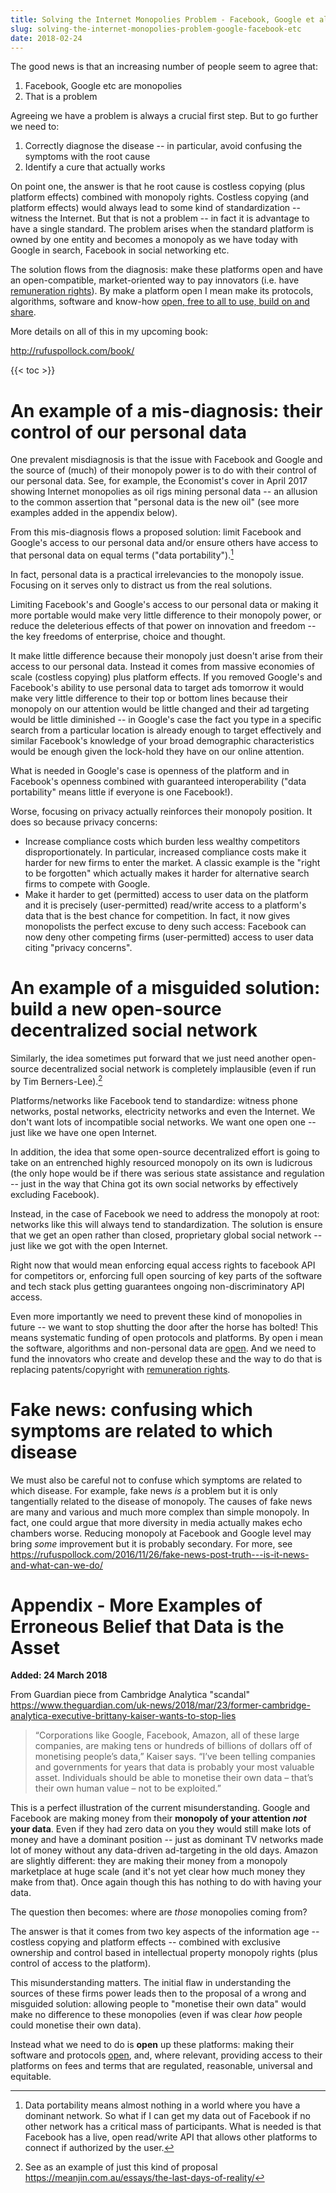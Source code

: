 ```yaml
---
title: Solving the Internet Monopolies Problem - Facebook, Google et al
slug: solving-the-internet-monopolies-problem-google-facebook-etc
date: 2018-02-24
---
```


The good news is that an increasing number of people seem to agree that:

1. Facebook, Google etc are monopolies
2. That is a problem

Agreeing we have a problem is always a crucial first step. But to go further we need to:

1. Correctly diagnose the disease -- in particular, avoid confusing the symptoms with the root cause
2. Identify a cure that actually works

On point one, the answer is that he root cause is costless copying (plus platform effects) combined with monopoly rights. Costless copying (and platform effects) would always lead to some kind of standardization -- witness the Internet. But that is not a problem -- in fact it is advantage to have a single standard. The problem arises when the standard platform is owned by one entity and becomes a monopoly as we have today with Google in search, Facebook in social networking etc.

The solution flows from the diagnosis: make these platforms open and have an open-compatible, market-oriented way to pay innovators (i.e. have [remuneration rights][]). By make a platform open I mean make its protocols, algorithms, software and know-how [open, free to all to use, build on and share][open].

[open]: https://opendefinition.org/

More details on all of this in my upcoming book:

http://rufuspollock.com/book/

{{< toc >}}

# An example of a mis-diagnosis: their control of our personal data

One prevalent misdiagnosis is that the issue with Facebook and Google and the source of (much) of their monopoly power is to do with their control of our personal data. See, for example, the Economist's cover in April 2017 showing Internet monopolies as oil rigs mining personal data -- an allusion to the common assertion that "personal data is the new oil" (see more examples added in the appendix below).

From this mis-diagnosis flows a proposed solution: limit Facebook and Google's access to our personal data and/or ensure others have access to that personal data on equal terms ("data portability").[^data-portability]

[^data-portability]: Data portability means almost nothing in a world where you have a dominant network. So what if I can get my data out of Facebook if no other network has a critical mass of participants. What is needed is that Facebook has a live, open read/write API that allows other platforms to connect if authorized by the user.

In fact, personal data is a practical irrelevancies to the monopoly issue. Focusing on it serves only to distract us from the real solutions.

Limiting Facebook's and Google's access to our personal data or making it more portable would make very little difference to their monopoly power, or reduce the deleterious effects of that power on innovation and freedom -- the key freedoms of enterprise, choice and thought.

It make little difference because their monopoly just doesn't arise from their access to our personal data. Instead it comes from massive economies of scale (costless copying) plus platform effects. If you removed Google's and Facebook's ability to use personal data to target ads tomorrow it would make very little difference to their top or bottom lines because their monopoly on our attention would be little changed and their ad targeting would be little diminished -- in Google's case the fact you type in a specific search from a particular location is already enough to target effectively and similar Facebook's knowledge of your broad demographic characteristics would be enough given the lock-hold they have on our online attention.

What is needed in Google's case is openness of the platform and in Facebook's openness combined with guaranteed interoperability ("data portability" means little if everyone is one Facebook!).

Worse, focusing on privacy actually reinforces their monopoly position. It does so because privacy concerns:

- Increase compliance costs which burden less wealthy competitors disproportionately. In particular, increased compliance costs make it harder for new firms to enter the market. A classic example is the "right to be forgotten" which actually makes it harder for alternative search firms to compete with Google.
- Make it harder to get (permitted) access to user data on the platform and it is precisely (user-permitted) read/write access to a platform's data that is the best chance for competition. In fact, it now gives monopolists the perfect excuse to deny such access: Facebook can now deny other competing firms (user-permitted) access to user data citing "privacy concerns".

# An example of a misguided solution: build a new open-source decentralized social network

Similarly, the idea sometimes put forward that we just need another open-source decentralized social network is completely implausible (even if run by Tim Berners-Lee).[^2]

Platforms/networks like Facebook tend to standardize: witness phone networks, postal networks, electricity networks and even the Internet. We don't want lots of incompatible social networks. We want one open one -- just like we have one open Internet.

In addition, the idea that some open-source decentralized effort is going to take on an entrenched highly resourced monopoly on its own is ludicrous (the only hope would be if there was serious state assistance and regulation -- just in the way that China got its own social networks by effectively excluding Facebook).

Instead, in the case of Facebook we need to address the monopoly at root: networks like this will always tend to standardization. The solution is ensure that we get an open rather than closed, proprietary global social network -- just like we got with the open Internet.

Right now that would mean enforcing equal access rights to facebook API for competitors or, enforcing full open sourcing of key parts of the software and tech stack plus getting guarantees ongoing non-discriminatory API access.

Even more importantly we need to prevent these kind of monopolies in future -- we want to stop shutting the door after the horse has bolted! This means systematic funding of open protocols and platforms. By open i mean the software, algorithms and non-personal data are [open][]. And we need to fund the innovators who create and develop these and the way to do that is replacing patents/copyright with [remuneration rights][].

[remuneration rights]: /book/#remuneration-rights

# Fake news: confusing which symptoms are related to which disease

We must also be careful not to confuse which symptoms are related to which disease. For example, fake news *is* a problem but it is only tangentially related to the disease of monopoly. The causes of fake news are many and various and much more complex than simple monopoly. In fact, one could argue that more diversity in media actually makes echo chambers worse. Reducing monopoly at Facebook and Google level may bring *some* improvement but it is probably secondary. For more, see https://rufuspollock.com/2016/11/26/fake-news-post-truth---is-it-news-and-what-can-we-do/

[^2]: See as an example of just this kind of proposal https://meanjin.com.au/essays/the-last-days-of-reality/

# Appendix - More Examples of Erroneous Belief that Data is the Asset

**Added: 24 March 2018**

From Guardian piece from Cambridge Analytica "scandal" https://www.theguardian.com/uk-news/2018/mar/23/former-cambridge-analytica-executive-brittany-kaiser-wants-to-stop-lies

> “Corporations like Google, Facebook, Amazon, all of these large companies, are making tens or hundreds of billions of dollars off of monetising people’s data,” Kaiser says. “I’ve been telling companies and governments for years that data is probably your most valuable asset. Individuals should be able to monetise their own data – that’s their own human value – not to be exploited.”

This is a perfect illustration of the current misunderstanding. Google and Facebook are making money from their **monopoly of your attention *not* your data**. Even if they had zero data on you they would still make lots of money and have a dominant position -- just as dominant TV networks made lot of money without any data-driven ad-targeting in the old days. Amazon are slightly different: they are making their money from a monopoly marketplace at huge scale (and it's not yet clear how much money they make from that). Once again though this has nothing to do with having your data.

The question then becomes: where are *those* monopolies coming from?

The answer is that it comes from two key aspects of the information age -- costless copying and platform effects -- combined with exclusive ownership and control based in intellectual property monopoly rights (plus control of access to the platform).

This misunderstanding matters. The initial flaw in understanding the sources of these firms power leads then to the proposal of a wrong and misguided solution: allowing people to "monetise their own data" would make no difference to these monopolies (even if was clear *how* people could monetise their own data).

Instead what we need to do is **open** up these platforms: making their software and protocols [open][open], and, where relevant, providing access to their platforms on fees and terms that are regulated, reasonable, universal and equitable.

